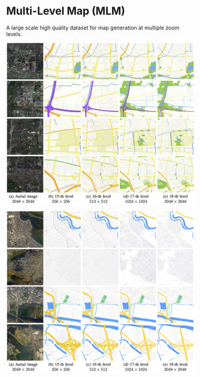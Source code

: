 # Multi-Level Map (MLM)

A large scale high quality dataset for map generation at multiple zoom levels.

![](shanghai.png)

![](rio.png)